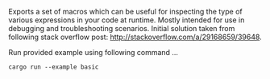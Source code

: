 Exports a set of macros which can be useful for inspecting the type of various expressions in your code at runtime. Mostly intended for use in debugging and troubleshooting scenarios. Initial solution taken from following stack overflow post: http://stackoverflow.com/a/29168659/39648.

Run provided example using following command ...

    cargo run --example basic
